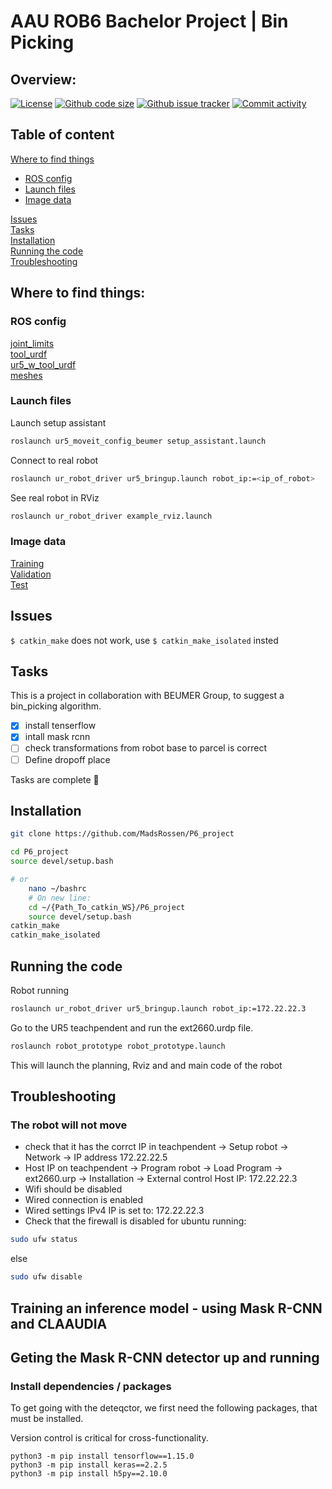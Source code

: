 # AAU ROB6 Bachelor Project | Bin Picking


## Overview:
[![License](https://img.shields.io/github/license/MadsRossen/P6_project)](https://github.com/MadsRossen/P6_project)
[![Github code size](https://img.shields.io/github/languages/code-size/MadsRossen/P6_project)](https://github.com/MadsRossen/P6_project)
[![Github issue tracker](https://img.shields.io/github/issues/MadsRossen/P6_project)](https://github.com/MadsRossen/P6_project)
[![Commit activity](https://img.shields.io/github/commit-activity/w/MadsRossen/P6_project)](https://github.com/MadsRossen/P6_project)

## Table of content
[Where to find things](#where-to-find-things)<br/>
* [ROS config](#ros)<br/>
* [Launch files](#launch-files)<br/>
* [Image data](#image-data)<br/>

[Issues](#issues)<br/>
[Tasks](#tasks)<br/>
[Installation](#installation)<br/>
[Running the code](#running-the-code)<br/>
[Troubleshooting](#troubleshooting)<br/>

## Where to find things:
### ROS config
[joint_limits](https://github.com/MadsRossen/P6_project/blob/main/src/fmauch_universal_robot/ur_description/config/ur5/joint_limits.yaml)<br/>
[tool_urdf](https://github.com/MadsRossen/P6_project/blob/main/src/fmauch_universal_robot/ur_description/urdf/inc/tool.xacro)<br/>
[ur5_w_tool_urdf](https://github.com/MadsRossen/P6_project/blob/main/src/fmauch_universal_robot/ur_description/urdf/ur5_robot_w_tool.urdf.xacro)<br/>
[meshes](https://github.com/MadsRossen/P6_project/tree/main/src/fmauch_universal_robot/ur_description/meshes/ur5)<br/>
### Launch files
Launch setup assistant
```bash
roslaunch ur5_moveit_config_beumer setup_assistant.launch
```
Connect to real robot 
```bash
roslaunch ur_robot_driver ur5_bringup.launch robot_ip:=<ip_of_robot>
```
See real robot in RViz
```bash
roslaunch ur_robot_driver example_rviz.launch 
```

### Image data
[Training](https://github.com/MadsRossen/P6_project/tree/main/images_of_parcels/training)<br/>
[Validation](https://github.com/MadsRossen/P6_project/tree/main/images_of_parcels/validation)<br/>
[Test](https://github.com/MadsRossen/P6_project/tree/main/images_of_parcels/test)<br/>
## Issues

```$ catkin_make``` does not work, use ```$ catkin_make_isolated``` insted

## Tasks 

This is a project in collaboration with BEUMER Group, to suggest a bin_picking algorithm.

- [x] install tenserflow
- [x] intall mask rcnn
- [ ] check transformations from robot base to parcel is correct
- [ ] Define dropoff place

 Tasks are complete :tada:


## Installation
```bash
git clone https://github.com/MadsRossen/P6_project

cd P6_project
source devel/setup.bash

# or 
    nano ~/bashrc
    # On new line:
    cd ~/{Path_To_catkin_WS}/P6_project
    source devel/setup.bash 
catkin_make
catkin_make_isolated
```

## Running the code
Robot running
```bash
roslaunch ur_robot_driver ur5_bringup.launch robot_ip:=172.22.22.3
```
Go to the UR5 teachpendent and run the ext2660.urdp file. 
```bash
roslaunch robot_prototype robot_prototype.launch
```
This will launch the planning, Rviz and and main code of the robot

## Troubleshooting

### The robot will not move
- check that it has the corrct IP in teachpendent -> Setup robot -> Network -> IP address 172.22.22.5
- Host IP on teachpendent -> Program robot -> Load Program -> ext2660.urp -> Installation -> External control Host IP: 172.22.22.3 
- Wifi should be disabled 
- Wired connection is enabled 
- Wired settings IPv4 IP is set to: 172.22.22.3
- Check that the firewall is disabled for ubuntu running: 
```bash
sudo ufw status
```
else 
```bash
sudo ufw disable
```


## Training an inference model - using Mask R-CNN and CLAAUDIA



## Geting the Mask R-CNN detector up and running

### Install dependencies / packages

To get going with the deteqctor, we first need the following packages, that must be installed.

Version control is critical for cross-functionality.
```
python3 -m pip install tensorflow==1.15.0
python3 -m pip install keras==2.2.5
python3 -m pip install h5py==2.10.0
```
